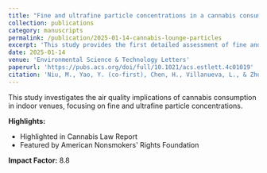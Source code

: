 ```yaml
---
title: "Fine and ultrafine particle concentrations in a cannabis consumption lounge"
collection: publications
category: manuscripts
permalink: /publication/2025-01-14-cannabis-lounge-particles
excerpt: 'This study provides the first detailed assessment of fine and ultrafine particle concentrations in a cannabis consumption lounge. Findings highlight significant secondhand exposure risks, advancing indoor air pollution research and filling a key gap in understanding cannabis-related aerosol dynamics.'
date: 2025-01-14
venue: 'Environmental Science & Technology Letters'
paperurl: 'https://pubs.acs.org/doi/full/10.1021/acs.estlett.4c01019'
citation: 'Niu, M., Yao, Y. (co-first), Chen, H., Villanueva, L., & Zhu, Y. (2025). Fine and ultrafine particle concentrations in a cannabis consumption lounge. <i>Environmental Science & Technology Letters</i>, 12, 183–188.'
---
```


This study investigates the air quality implications of cannabis consumption in indoor venues, focusing on fine and ultrafine particle concentrations.

**Highlights:**
- Highlighted in Cannabis Law Report
- Featured by American Nonsmokers' Rights Foundation

**Impact Factor:** 8.8
